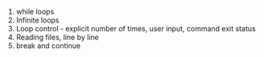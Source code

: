 1. while loops
2. Infinite loops
3. Loop control - explicit number of times, user input, command exit status
4. Reading files, line by line
5. break and continue
